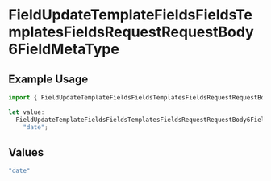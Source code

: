# FieldUpdateTemplateFieldsFieldsTemplatesFieldsRequestRequestBody6FieldMetaType

## Example Usage

```typescript
import { FieldUpdateTemplateFieldsFieldsTemplatesFieldsRequestRequestBody6FieldMetaType } from "@documenso/sdk-typescript/models/operations";

let value:
  FieldUpdateTemplateFieldsFieldsTemplatesFieldsRequestRequestBody6FieldMetaType =
    "date";
```

## Values

```typescript
"date"
```